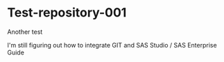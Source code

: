 # Test-repository-001
Another test

I'm still figuring out how to integrate GIT and SAS Studio / SAS Enterprise Guide
